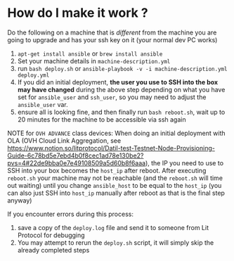 # How do I make it work ?
Do the following on a machine that is _different_ from the machine you are going to upgrade and has your ssh key on it (your normal dev PC works)

1. `apt-get install ansible` or `brew install ansible`
2. Set your machine details in `machine-description.yml`
3. run `bash deploy.sh` or `ansible-playbook -v -i machine-description.yml deploy.yml`
4. If you did an initial deployment, **the user you use to SSH into the box may have changed** during the above step depending on what you have set for `ansible_user` and `ssh_user`, so you may need to adjust the `ansible_user` var.
5. ensure all is looking fine, and then finally run `bash reboot.sh`, wait up to 20 minutes for the machine to be accessible via ssh again

NOTE for `OVH ADVANCE` class devices:
    When doing an initial deployment with OLA (OVH Cloud Link Aggregation, see https://www.notion.so/litprotocol/Datil-test-Testnet-Node-Provisioning-Guide-6c78bd5e7ebd4b0f8cec1ad78e130be2?pvs=4#22de9bba0e7e49108509a5d60b8f6aaa), the IP you need to use to SSH into your box becomes the `host_ip` after reboot.
    After executing `reboot.sh` your machine may not be reachable (and the `reboot.sh` will time out waiting) until you change `ansible_host` to be equal to the `host_ip` (you can also just SSH into `host_ip` manually after reboot as that is the final step anyway)

If you encounter errors during this process:
1. save a copy of the `deploy.log` file and send it to someone from Lit Protocol for debugging
2. You may attempt to rerun the `deploy.sh` script, it will simply skip the already completed steps